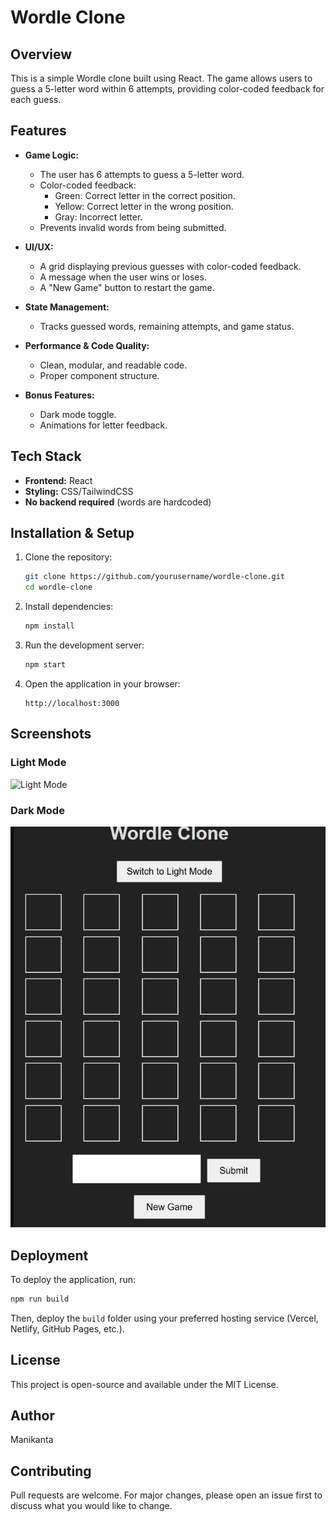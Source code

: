 # Wordle Clone

## Overview

This is a simple Wordle clone built using React. The game allows users to guess a 5-letter word within 6 attempts, providing color-coded feedback for each guess.

## Features

- **Game Logic:**

  - The user has 6 attempts to guess a 5-letter word.
  - Color-coded feedback:
    - Green: Correct letter in the correct position.
    - Yellow: Correct letter in the wrong position.
    - Gray: Incorrect letter.
  - Prevents invalid words from being submitted.

- **UI/UX:**

  - A grid displaying previous guesses with color-coded feedback.
  - A message when the user wins or loses.
  - A "New Game" button to restart the game.

- **State Management:**
  - Tracks guessed words, remaining attempts, and game status.
- **Performance & Code Quality:**

  - Clean, modular, and readable code.
  - Proper component structure.

- **Bonus Features:**
  - Dark mode toggle.
  - Animations for letter feedback.

## Tech Stack

- **Frontend:** React
- **Styling:** CSS/TailwindCSS
- **No backend required** (words are hardcoded)

## Installation & Setup

1. Clone the repository:
   ```sh
   git clone https://github.com/yourusername/wordle-clone.git
   cd wordle-clone
   ```
2. Install dependencies:
   ```sh
   npm install
   ```
3. Run the development server:
   ```sh
   npm start
   ```
4. Open the application in your browser:
   ```
   http://localhost:3000
   ```

## Screenshots

### Light Mode

![Light Mode](screenshots/light-mode.png)

### Dark Mode

![Dark Mode](https://github.com/maniyadhav997/Wordle-clone/blob/ad6e17dea6a41aed3aaef7194352fcbcf735e499/Screenshot%202025-02-06%20103156.png)

## Deployment

To deploy the application, run:

```sh
npm run build
```

Then, deploy the `build` folder using your preferred hosting service (Vercel, Netlify, GitHub Pages, etc.).

## License

This project is open-source and available under the MIT License.

## Author

Manikanta

## Contributing

Pull requests are welcome. For major changes, please open an issue first to discuss what you would like to change.

